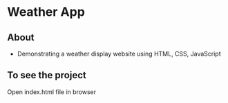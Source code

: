 

# Weather App

## About
 - Demonstrating a weather display website using HTML, CSS, JavaScript 
 
 ## To see the project
Open index.html file in browser


